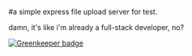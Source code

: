 #a simple express file upload server for test.damn, it's like i'm already a full-stack developer, no?

[![Greenkeeper badge](https://badges.greenkeeper.io/zhuangya/simpleFileUploadServer.svg)](https://greenkeeper.io/)